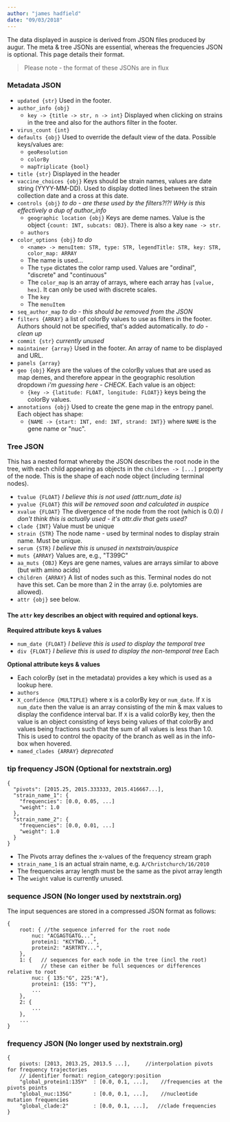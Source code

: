 ```yaml
---
author: "james hadfield"
date: "09/03/2018"
---
```


The data displayed in auspice is derived from JSON files produced by augur.
The meta & tree JSONs are essential, whereas the frequencies JSON is optional.
This page details their format.

> Please note - the format of these JSONs are in flux

### Metadata JSON
  * `updated {str}` Used in the footer.
  * `author_info {obj}`
    * `key -> {title -> str, n -> int}` Displayed when clicking on strains in the tree and also for the authors filter in the footer.
  * `virus_count {int}`
  * `defaults {obj}` Used to override the default view of the data. Possible keys/values are:
    * `geoResolution`
    * `colorBy`
    * `mapTriplicate {bool}`
  * `title {str}` Displayed in the header
  * `vaccine_choices {obj}` Keys should be strain names, values are date string (YYYY-MM-DD). Used to display dotted lines between the strain collection date and a cross at this date.
  * `controls {obj}` _to do - are these used by the filters?!?! WHy is this effectively a dup of author_info_
    * `geographic location {obj}` Keys are deme names. Value is the object `{count: INT, subcats: OBJ}`. There is also a key `name -> str`.
    * `authors`
  * `color_options {obj}`  _to do_
    * `<name> -> menuItem: STR, type: STR, legendTitle: STR, key: STR, color_map: ARRAY`
    * The name is used...
    * The `type` dictates the color ramp used. Values are "ordinal", "discrete" and "continuous"
    * The `color_map` is an array of arrays, where each array has `[value, hex]`. It can only be used with discrete scales.
    * The `key`
    * The `menuItem`
  * `seq_author_map` _to do - this should be removed from the JSON_
  * `filters {ARRAY}` a list of colorBy values to use as filters in the footer. Authors should not be specified, that's added automatically. _to do - clean up_
  * `commit {str}` _currently unused_
  * `maintainer {array}` Used in the footer. An array of name to be displayed and URL.
  * `panels {array}`
  * `geo {obj}` Keys are the values of the colorBy values that are used as map demes, and therefore appear in the geographic resolution dropdown _i'm guessing here - CHECK_. Each value is an object:
    * `{key -> {latitude: FLOAT, longitude: FLOAT}}` keys being the colorBy values.
  * `annotations {obj}` Used to create the gene map in the entropy panel. Each object has shape:
    * `{NAME -> {start: INT, end: INT, strand: INT}}` where `NAME` is the gene name or "nuc".

### Tree JSON
This has a nested format whereby the JSON describes the root node in the tree, with each child appearing as objects in the `children -> [...]` property of the node. This is the shape of each node object (including terminal nodes).
  * `tvalue {FLOAT}` _I believe this is not used (attr.num_date is)_
  * `yvalue {FLOAT}` _this will be removed soon and calculated in auspice_
  * `xvalue {FLOAT}` The divergence of the node from the root (which is 0.0) _I don't think this is actually used - it's attr.div that gets used?_
  * `clade {INT}` Value must be unique
  * `strain {STR}` The node name - used by terminal nodes to display strain name. Must be unique.
  * `serum {STR}` _I believe this is unused in nextstrain/auspice_
  * `muts {ARRAY}` Values are, e.g., "T399C"
  * `aa_muts {OBJ}` Keys are gene names, values are arrays similar to above (but with amino acids)
  * `children {ARRAY}` A list of nodes such as this. Terminal nodes do not have this set. Can be more than 2 in the array (i.e. polytomies are allowed).
  * `attr {obj}` see below.

#### The `attr` key describes an object with required and optional keys.

**Required attribute keys & values**
  * `num_date {FLOAT}` _I believe this is used to display the temporal tree_
  * `div {FLOAT}` _I believe this is used to display the non-temporal tree_
  Each


**Optional attribute keys & values**
  * Each colorBy (set in the metadata) provides a key which is used as a lookup here.
  * `authors`
  * `X_confidence {MULTIPLE}` where x is a colorBy key or `num_date`.
  If `X` is `num_date` then the value is an array consisting of the min & max values to display the confidence interval bar.
  If `X` is a valid colorBy key, then the value is an object consisting of keys being values of that colorBy and values being fractions such that the sum of all values is less than 1.0. This is used to control the opacity of the branch as well as in the info-box when hovered.
  * `named_clades {ARRAY}` _deprecated_

### tip frequency JSON (Optional for nextstrain.org)
```
{
  "pivots": [2015.25, 2015.333333, 2015.416667...],
  "strain_name_1": {
    "frequencies": [0.0, 0.05, ...]
    "weight": 1.0
  },
  "strain_name_2": {
    "frequencies": [0.0, 0.01, ...]
    "weight": 1.0
  }
}
```
* The Pivots array defines the x-values of the frequency stream graph
* `strain_name_1` is an actual strain name, e.g. `A/Christchurch/16/2010`
* The frequencies array length must be the same as the pivot array length
* The `weight` value is currently unused.

### sequence JSON (No longer used by nextstrain.org)
The input sequences are stored in a compressed JSON format as follows:
```
{
    root: { //the sequence inferred for the root node
        nuc: "ACGAGTGATG...",
        protein1: "KCYTWD...",
        protein2: "ASRTRTY...",
    },
    1: {   // sequences for each node in the tree (incl the root)
           // these can either be full sequences or differences relative to root
        nuc: { 135:"G", 225:"A"},
        protein1: {155: "Y"},
        ...
    },
    2: {
        ...
    },
    ...
}
```

### frequency JSON (No longer used by nextstrain.org)
```
{
    pivots: [2013, 2013.25, 2013.5 ...],     //interpolation pivots for frequency trajectories
    // identifier format: region_category:position
    "global_protein1:135Y"  : [0.0, 0.1, ...],    //frequencies at the pivots points
    "global_nuc:135G"       : [0.0, 0.1, ...],    //nucleotide mutation frequencies
    "global_clade:2"        : [0.0, 0.1, ...],   //clade frequencies
}
```
